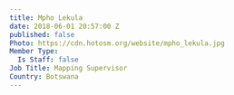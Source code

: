 ```yaml
---
title: Mpho Lekula
date: 2018-06-01 20:57:00 Z
published: false
Photo: https://cdn.hotosm.org/website/mpho_lekula.jpg
Member Type:
  Is Staff: false
Job Title: Mapping Supervisor
Country: Botswana
---
```


